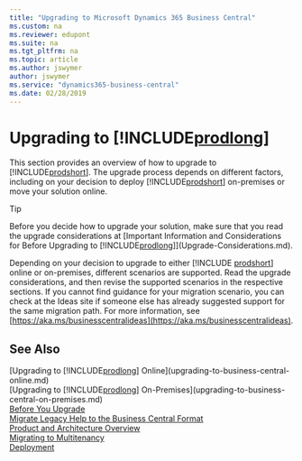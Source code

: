 ```yaml
---
title: "Upgrading to Microsoft Dynamics 365 Business Central"
ms.custom: na
ms.reviewer: edupont
ms.suite: na
ms.tgt_pltfrm: na
ms.topic: article
ms.author: jswymer
author: jswymer
ms.service: "dynamics365-business-central"
ms.date: 02/28/2019
---
```

# Upgrading to [!INCLUDE[prodlong](../developer/includes/prodlong.md)]

This section provides an overview of how to upgrade to [!INCLUDE[prodshort](../developer/includes/prodshort.md)]. The upgrade process depends on different factors, including on your decision to deploy [!INCLUDE[prodshort](../developer/includes/prodshort.md)] on-premises or move your solution online.  

> [!TIP]
> Before you decide how to upgrade your solution, make sure that you read the upgrade considerations at [Important Information and Considerations for Before Upgrading to [!INCLUDE[prodlong](../developer/includes/prodlong.md)]](Upgrade-Considerations.md).  

Depending on your decision to upgrade to either [!INCLUDE [prodshort](../developer/includes/prodshort.md)] online or on-premises, different scenarios are supported. Read the upgrade considerations, and then revise the supported scenarios in the respective sections. If you cannot find guidance for your migration scenario, you can check at the Ideas site if someone else has already suggested support for the same migration path. For more information, see [https://aka.ms/businesscentralideas](https://aka.ms/businesscentralideas).  

## See Also

[Upgrading to [!INCLUDE[prodlong](../developer/includes/prodlong.md)] Online](upgrading-to-business-central-online.md)  
[Upgrading to [!INCLUDE[prodlong](../developer/includes/prodlong.md)] On-Premises](upgrading-to-business-central-on-premises.md)  
[Before You Upgrade](upgrade/Upgrade-Considerations.md)  
[Migrate Legacy Help to the Business Central Format](upgrade/migrate-help.md)  
[Product and Architecture Overview](../deployment/Product-and-Architecture-Overview.md)  
[Migrating to Multitenancy](../deployment/Migrating-to-Multitenancy.md)  
[Deployment](../deployment/Deployment.md)  
